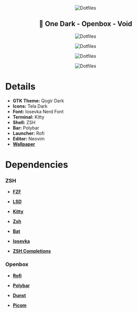 <p align="center">
  <img src="https://raw.githubusercontent.com/smartsyncing/dotfiles/main/assets/dots.png" alt="Dotfiles"/>
</p>

<h2 align=center>🐧 One Dark - Openbox - Void</h2>

<p align="center">
  <img src="https://raw.githubusercontent.com/smartsyncing/dotfiles/main/assets/blank.png" alt="Dotfiles"/>
</p>
<p align="center">
  <img src="https://raw.githubusercontent.com/smartsyncing/dotfiles/main/assets/rofi.png" alt="Dotfiles"/>
</p>
<p align="center">
  <img src="https://raw.githubusercontent.com/smartsyncing/dotfiles/main/assets/openbox1.png" alt="Dotfiles"/>
</p>
<p align="center">
  <img src="https://raw.githubusercontent.com/smartsyncing/dotfiles/main/assets/openbox2.png" alt="Dotfiles"/>
</p>

# Details 
* <b>GTK Theme:</b> Qogir Dark
* <b>Icons:</b> Tela Dark
* <b> Font:</b> Iosevka Nerd Font
* <b>Terminal:</b> Kitty
* <b>Shell:</b> ZSH
* <b>Bar:</b> Polybar
* <b>Launcher:</b> Rofi
* <b>Editor:</b> Neovim
* <b>[Wallpaper](https://cdna.artstation.com/p/assets/images/images/009/538/556/4k/inaki-andonegi-castle-in-the-sky.jpg)</b>

# Dependencies

### ZSH

* <b>[FZF](https://github.com/junegunn/fzf)</b>

* <b>[LSD](https://github.com/Peltoche/lsd)</b>

* <b>[Kitty](https://github.com/kovidgoyal/kitty)</b>

* <b>[Zsh](https://github.com/zsh-users/zsh)</b>

* <b>[Bat](https://github.com/sharkdp/bat)</b></b>

* <b>[Iosevka](https://github.com/ryanoasis/nerd-fonts/releases/download/v2.1.0/Iosevka.zip)</b>

* <b>[ZSH Completions](https://github.com/zsh-users/zsh-completions)</b>

### Openbox

* <b>[Rofi](https://github.com/davatorium/rofi)</b>

* <b>[Polybar](https://github.com/polybar/polybar)</b>

* <b>[Dunst](https://github.com/dunst-project/dunst)</b>

* <b>[Picom](https://github.com/ibhagwan/picom)</b>









